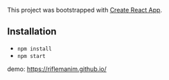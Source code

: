This project was bootstrapped with [Create React App](https://github.com/facebookincubator/create-react-app).

## Installation

* `npm install`
* `npm start`


demo: https://riflemanim.github.io/

